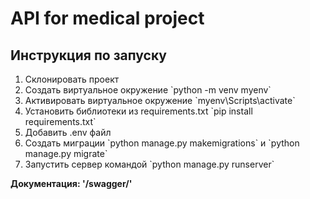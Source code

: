 <h1>API for medical project</h1>

<h2>Инструкция по запуску</h2>
<ol>
  <li>Склонировать проект</li>
  <li>Создать виртуальное окружение `python -m venv myenv`</li>
  <li>Активировать виртуальное окружение `myenv\Scripts\activate`</li>
  <li>Установить библиотеки из requirements.txt `pip install requirements.txt`</li>
  <li>Добавить .env файл</li>
  <li>Создать миграции `python manage.py makemigrations` и `python manage.py migrate`</li>
  <li>Запустить сервер командой `python manage.py runserver`</li>
</ol>
<b>Документация: '/swagger/'</b>
